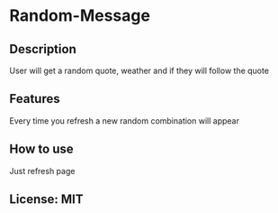 # Random-Message

## Description
User will get a random quote, weather and if they will follow the quote

## Features
Every time you refresh a new random combination will appear

## How to use
Just refresh page

## License: MIT
